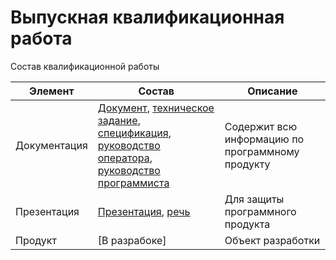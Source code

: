 # Выпускная квалификационная работа
Состав квалификационной работы

| Элемент | Состав | Описание |
| ------- | -------- | -------- |
| Документация | [Документ](https://github.com/AlexeyBQS/Examwork/blob/master/Documents/Документ.docx), [техническое задание](https://github.com/AlexeyBQS/Examwork/blob/master/Documents/(Приложение%20А)%20Техническое%20задание.docx), [спецификация](https://github.com/AlexeyBQS/Examwork/blob/master/Documents/(Приложение%20Б)%20Спецификация.docx), [руководство оператора](https://github.com/AlexeyBQS/Examwork/blob/master/Documents/(Приложение%20В)%20Руководство%20оператора.docx), [руководство программиста](https://github.com/AlexeyBQS/Examwork/blob/master/Documents/(Приложение%20Г)%20Руководство%20программиста.docx) | Содержит всю информацию по программному продукту |
| Презентация | [Презентация](https://github.com/AlexeyBQS/Examwork/blob/master/Presentation/Презентация.pptx), [речь](https://github.com/AlexeyBQS/Examwork/blob/master/Presentation/Речь.docx) | Для защиты программного продукта |
| Продукт | [В разрабоке] | Объект разработки |https://github.com/AlexeyBQS/Examwork/blob/master/Presentation/Презентация.pptx
